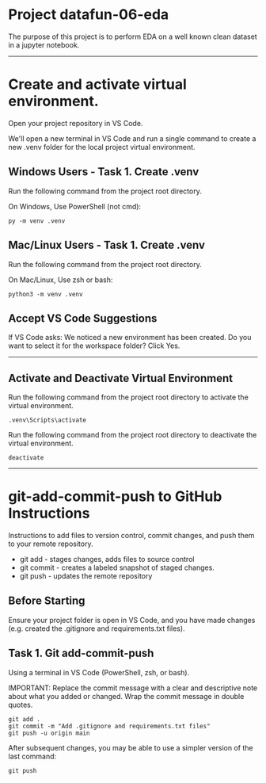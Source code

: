 # Project datafun-06-eda

The purpose of this project is to perform EDA on a well known clean dataset in a jupyter notebook.

---

# Create and activate virtual environment.

Open your project repository in VS Code. 

We'll open a new terminal in VS Code and run a single command to create a new .venv folder for the local project virtual environment.

## Windows Users - Task 1. Create .venv

Run the following command from the project root directory.
 
On Windows, Use PowerShell (not cmd):

```shell
py -m venv .venv
```

## Mac/Linux Users - Task 1. Create .venv

Run the following command from the project root directory.

On Mac/Linux, Use zsh or bash:

```shell
python3 -m venv .venv
```

## Accept VS Code Suggestions

If VS Code asks: We noticed a new environment has been created. 
Do you want to select it for the workspace folder?
Click Yes. 

---

## Activate and Deactivate Virtual Environment

Run the following command from the project root directory to activate the virtual environment.

```shell
.venv\Scripts\activate
```
Run the following command from the project root directory to deactivate the virtual environment.

```shell
deactivate
```
---

# git-add-commit-push to GitHub Instructions

Instructions to add files to version control, commit changes, and push them to your remote repository.

- git add - stages changes, adds files to source control
- git commit - creates a labeled snapshot of staged changes.
- git push - updates the remote repository

## Before Starting

Ensure your project folder is open in VS Code, and you have made changes (e.g. created the .gitignore and requirements.txt files).

## Task 1. Git add-commit-push

Using a terminal in VS Code (PowerShell, zsh, or bash).

IMPORTANT: 
Replace the commit message with a clear and descriptive note about what you added or changed.
Wrap the commit message in double quotes. 

```shell
git add .
git commit -m "Add .gitignore and requirements.txt files"
git push -u origin main
```

After subsequent changes, you may be able to use a simpler version of the last command:

```shell
git push
``` 

